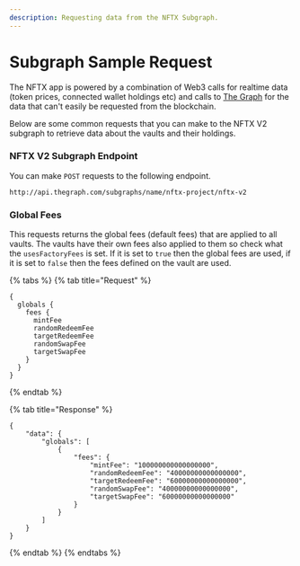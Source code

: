 ```yaml
---
description: Requesting data from the NFTX Subgraph.
---
```


# Subgraph Sample Request

The NFTX app is powered by a combination of Web3 calls for realtime data (token prices, connected wallet holdings etc) and calls to [The Graph](https://thegraph.com/en/) for the data that can't easily be requested from the blockchain.

Below are some common requests that you can make to the NFTX V2 subgraph to retrieve data about the vaults and their holdings.

### NFTX V2 Subgraph Endpoint

You can make `POST` requests to the following endpoint.

`http://api.thegraph.com/subgraphs/name/nftx-project/nftx-v2`

### Global Fees

This requests returns the global fees (default fees) that are applied to all vaults. The vaults have their own fees also applied to them so check what the `usesFactoryFees` is set. If it is set to `true` then the global fees are used, if it is set to `false` then the fees defined on the vault are used.

{% tabs %}
{% tab title="Request" %}
```
{
  globals {
    fees {
      mintFee
      randomRedeemFee
      targetRedeemFee
      randomSwapFee
      targetSwapFee
    }
  }
}
```
{% endtab %}

{% tab title="Response" %}
```
{
    "data": {
        "globals": [
            {
                "fees": {
                    "mintFee": "100000000000000000",
                    "randomRedeemFee": "40000000000000000",
                    "targetRedeemFee": "60000000000000000",
                    "randomSwapFee": "40000000000000000",
                    "targetSwapFee": "60000000000000000"
                }
            }
        ]
    }
}
```
{% endtab %}
{% endtabs %}
